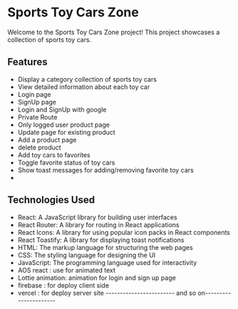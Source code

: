 # Sports Toy Cars Zone

Welcome to the Sports Toy Cars Zone project! This project showcases a collection of sports toy cars.

## Features

- Display a category collection of sports toy cars
- View detailed information about each toy car
- Login page
- SignUp page
- Login and SignUp with google
- Private Route
- Only logged user product page
- Update page for existing product
- Add a product page 
- delete product 
- Add toy cars to favorites
- Toggle favorite status of toy cars
- Show toast messages for adding/removing favorite toy cars
- 


## Technologies Used

- React: A JavaScript library for building user interfaces
- React Router: A library for routing in React applications
- React Icons: A library for using popular icon packs in React components
- React Toastify: A library for displaying toast notifications
- HTML: The markup language for structuring the web pages
- CSS: The styling language for designing the UI
- JavaScript: The programming language used for interactivity
- AOS react : use for animated text
- Lottie animation: animation for login and sign up page
- firebase : for deploy client side
- vercel : for deploy server site 
------------------------ and so on----------------------

